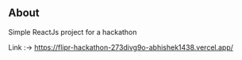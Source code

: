 ## About
Simple ReactJs project for a hackathon

Link :-> https://flipr-hackathon-273divg9o-abhishek1438.vercel.app/
